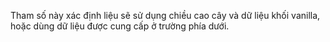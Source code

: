 Tham số này xác định liệu sẽ sử dụng chiều cao cây và dữ liệu khối vanilla, hoặc dùng dữ liệu được cung cấp ở trường phía dưới.
